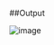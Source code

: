 ##Output


![image](https://github.com/user-attachments/assets/4fc41d2b-86f1-4c8e-bad1-c1beb74fbfd2)
